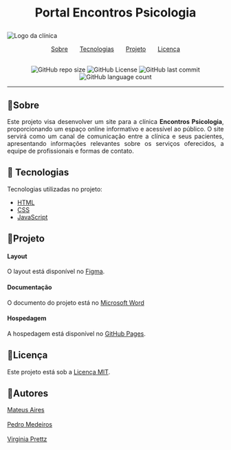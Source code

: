 # <p align="center">Portal Encontros Psicologia</p>
![Logo da clínica](https://raw.githubusercontent.com/mateuaires/encontros-psicologia/main/img/banner.png)

<div align="center">
    <a href="#small_orange_diamondsobre">Sobre</a>&nbsp;&nbsp;&nbsp;&nbsp;&nbsp;&nbsp;
    <a href="#small_orange_diamond-tecnologias">Tecnologias</a>&nbsp;&nbsp;&nbsp;&nbsp;&nbsp;&nbsp;
    <a href="#small_orange_diamondprojeto">Projeto</a>&nbsp;&nbsp;&nbsp;&nbsp;&nbsp;&nbsp;
    <a href="#small_orange_diamondlicença">Licença</a>
</div>

<div align="center">
<br>
    
![GitHub repo size](https://img.shields.io/github/repo-size/mateuaires/triagem-encontrospsi) ![GitHub License](https://img.shields.io/github/license/mateuaires/triagem-encontrospsi) ![GitHub last commit](https://img.shields.io/github/last-commit/mateuaires/triagem-encontrospsi) ![GitHub language count](https://img.shields.io/github/languages/count/mateuaires/triagem-encontrospsi)
</div>


-----

## :small_orange_diamond:Sobre
<div align="justify">Este projeto visa desenvolver um site para a clínica <b>Encontros Psicologia</b>, proporcionando um espaço online informativo e acessível ao público. O site servirá como um canal de comunicação entre a clínica e seus pacientes, apresentando informações relevantes sobre os serviços oferecidos, a equipe de profissionais e formas de contato.</div>

## :small_orange_diamond: Tecnologias
Tecnologias utilizadas no projeto:
* [HTML](https://developer.mozilla.org/pt-BR/docs/Web/HTML)
* [CSS](https://developer.mozilla.org/pt-BR/docs/Web/CSS)
* [JavaScript](https://developer.mozilla.org/pt-BR/docs/Web/JavaScript)

## :small_orange_diamond:Projeto
#### Layout
O layout está disponível no [Figma](https://www.figma.com/proto/75BaMI2NRaf8o63iKqMkv6/Pr%C3%A1ticas-atualizado?node-id=1-2&starting-point-node-id=1%3A2).

#### Documentação
O documento do projeto está no [Microsoft Word](https://1drv.ms/w/c/86702c411de2a53d/EWMFIIfbaRRHln7h2lNvHUgB-ltDMr3AqQRytwT3Nk_cEQ?e=gEfuHV)

#### Hospedagem
A hospedagem está disponível no [GitHub Pages](https://mateuaires.github.io/triagem-encontrospsi/).

## :small_orange_diamond:Licença
Este projeto está sob a [Licença MIT](https://github.com/mateuaires/encontros-psicologia/tree/main?tab=MIT-1-ov-file).

## :small_orange_diamond:Autores
[Mateus Aires](https://www.linkedin.com/in/mateuaires/)
<br>
<br>
[Pedro Medeiros](https://www.linkedin.com/in/pedro-medeiros-5765b6241/)
<br>
<br>
[Virginia Prettz](https://www.linkedin.com/in/virginiaprettz/)
